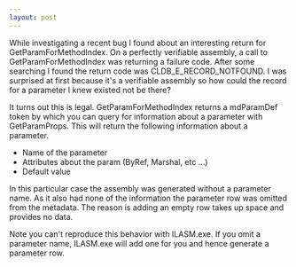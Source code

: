 ```yaml
---
layout: post
---
```

While investigating a recent bug I found about an interesting return for
GetParamForMethodIndex.  On a perfectly verifiable assembly, a call to
GetParamForMethodIndex was returning a failure code. After some searching I
found the return code was CLDB_E_RECORD_NOTFOUND. I was surprised at first
because it's a verifiable assembly so how could the record for a parameter I
knew existed not be there?

It turns out this is legal.  GetParamForMethodIndex returns a mdParamDef token
by which you can query for information about a parameter with GetParamProps.
This will return the following information about a parameter.

  * Name of the parameter
  * Attributes about the param (ByRef, Marshal, etc ...)
  * Default value

In this particular case the assembly was generated without a parameter name.
As it also had none of the information the parameter row was omitted from the
metadata.  The reason is adding an empty row takes up space and provides no
data.

Note you can't reproduce this behavior with ILASM.exe.  If you omit a
parameter name, ILASM.exe will add one for you and hence generate a parameter
row.

